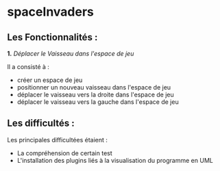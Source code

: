 # spaceInvaders

## Les **Fonctionnalités** :

**1.**  *Déplacer le Vaisseau dans l'espace de jeu*

Il a consisté à :
- créer un espace de jeu
- positionner un nouveau vaisseau dans l'espace de jeu
- déplacer le vaisseau vers la droite dans l'espace de jeu
- déplacer le vaisseau vers la gauche dans l'espace de jeu

## Les difficultés :

Les principales difficultées étaient :
- La compréhension de certain test
- L'installation des plugins liés à la visualisation du programme en UML
